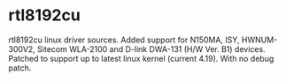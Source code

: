 # rtl8192cu
rtl8192cu linux driver sources.
Added support for N150MA, ISY, HWNUM-300V2, Sitecom WLA-2100 and D-link DWA-131 (H/W Ver. B1) devices.
Patched to support up to latest linux kernel (current 4.19).
With no debug patch.
